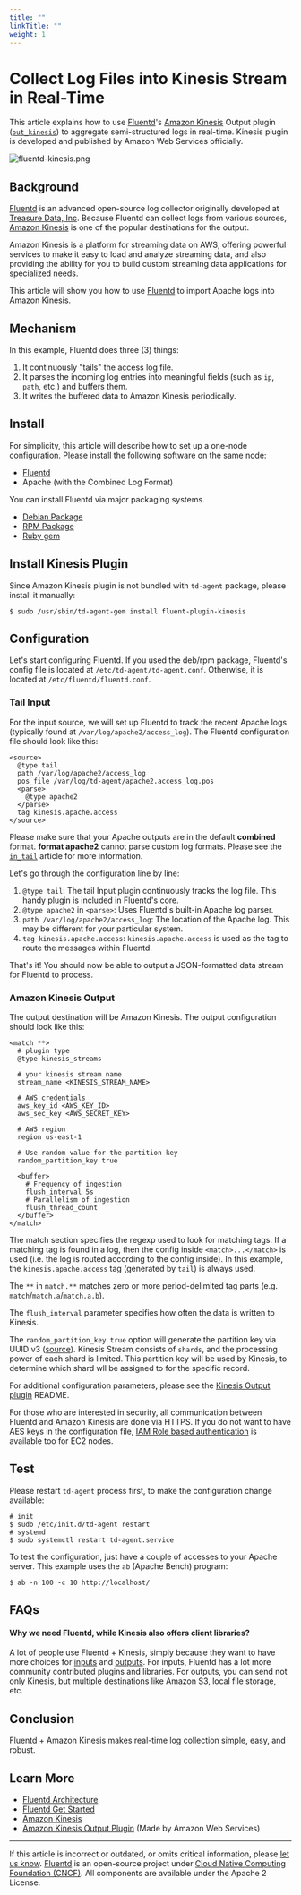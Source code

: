 ```yaml
---
title: ""
linkTitle: ""
weight: 1
---
```


# Collect Log Files into Kinesis Stream in Real-Time

This article explains how to use [Fluentd](http://fluentd.org/)'s
[Amazon Kinesis](https://aws.amazon.com/kinesis/) Output plugin
([`out_kinesis`](https://github.com/awslabs/aws-fluent-plugin-kinesis))
to aggregate semi-structured logs in real-time. Kinesis plugin is
developed and published by Amazon Web Services officially.

![fluentd-kinesis.png](/images/fluentd-kinesis.png)

## Background

[Fluentd](http://fluentd.org/) is an advanced open-source log collector
originally developed at [Treasure Data, Inc](http://www.treasuredata.com/). Because Fluentd can collect logs
from various sources, [Amazon Kinesis](https://aws.amazon.com/kinesis/)
is one of the popular destinations for the output.

Amazon Kinesis is a platform for streaming data on AWS, offering
powerful services to make it easy to load and analyze streaming data,
and also providing the ability for you to build custom streaming data
applications for specialized needs.

This article will show you how to use [Fluentd](http://fluentd.org/) to
import Apache logs into Amazon Kinesis.

## Mechanism

In this example, Fluentd does three (3) things:

1.  It continuously "tails" the access log file.
2.  It parses the incoming log entries into meaningful fields (such as
    `ip`, `path`, etc.) and buffers them.
3.  It writes the buffered data to Amazon Kinesis periodically.

## Install

For simplicity, this article will describe how to set up a one-node
configuration. Please install the following software on the same node:

- [Fluentd](http://fluentd.org/)
- Apache (with the Combined Log Format)

You can install Fluentd via major packaging systems.

- [Debian Package](/install/install-by-deb.md)
- [RPM Package](/install/install-by-rpm.md)
- [Ruby gem](/install/install-by-gem.md)

## Install Kinesis Plugin

Since Amazon Kinesis plugin is not bundled with `td-agent` package, please
install it manually:

```
$ sudo /usr/sbin/td-agent-gem install fluent-plugin-kinesis
```

## Configuration

Let's start configuring Fluentd. If you used the deb/rpm package,
Fluentd's config file is located at `/etc/td-agent/td-agent.conf`.
Otherwise, it is located at `/etc/fluentd/fluentd.conf`.

### Tail Input

For the input source, we will set up Fluentd to track the recent Apache
logs (typically found at `/var/log/apache2/access_log`). The Fluentd
configuration file should look like this:

```
<source>
  @type tail
  path /var/log/apache2/access_log
  pos_file /var/log/td-agent/apache2.access_log.pos
  <parse>
    @type apache2
  </parse>
  tag kinesis.apache.access
</source>
```

Please make sure that your Apache outputs are in the default
**combined** format. **format apache2** cannot parse custom log formats.
Please see the [`in_tail`](/plugins/input/tail.md) article for more information.

Let's go through the configuration line by line:

1.  `@type tail`: The tail Input plugin continuously tracks the log
    file. This handy plugin is included in Fluentd's core.
2.  `@type apache2` in `<parse>`: Uses Fluentd's built-in Apache log parser.
3.  `path /var/log/apache2/access_log`: The location of the Apache log.
    This may be different for your particular system.
4.  `tag kinesis.apache.access`: `kinesis.apache.access` is used as the
    tag to route the messages within Fluentd.

That's it! You should now be able to output a JSON-formatted data stream
for Fluentd to process.

### Amazon Kinesis Output

The output destination will be Amazon Kinesis. The output configuration
should look like this:

```
<match **>
  # plugin type
  @type kinesis_streams

  # your kinesis stream name
  stream_name <KINESIS_STREAM_NAME>

  # AWS credentials
  aws_key_id <AWS_KEY_ID>
  aws_sec_key <AWS_SECRET_KEY>

  # AWS region
  region us-east-1

  # Use random value for the partition key
  random_partition_key true

  <buffer>
    # Frequency of ingestion
    flush_interval 5s
    # Parallelism of ingestion
    flush_thread_count
  </buffer>
</match>
```

The match section specifies the regexp used to look for matching tags.
If a matching tag is found in a log, then the config inside
`<match>...</match>` is used (i.e. the log is routed according to the
config inside). In this example, the `kinesis.apache.access` tag
(generated by `tail`) is always used.

The `**` in `match.**` matches zero or more period-delimited tag parts
(e.g. `match`/`match.a`/`match.a.b`).

The `flush_interval` parameter specifies how often the data is written to
Kinesis.

The `random_partition_key true` option will generate the partition key via UUID
v3
([source](https://github.com/awslabs/aws-fluent-plugin-kinesis/blob/master/lib/fluent/plugin/out_kinesis.rb#L210)).
Kinesis Stream consists of `shards`, and the processing power of each shard is
limited. This partition key will be used by Kinesis, to determine which shard
wll be assigned to for the specific record.

For additional configuration parameters, please see the [Kinesis Output plugin](https://github.com/awslabs/aws-fluent-plugin-kinesis) README.

For those who are interested in security, all communication between
Fluentd and Amazon Kinesis are done via HTTPS. If you do not want to
have AES keys in the configuration file, [IAM Role based authentication](http://docs.aws.amazon.com/kinesis/latest/dev/controlling-access.html)
is available too for EC2 nodes.

## Test

Please restart `td-agent` process first, to make the configuration change
available:

```
# init
$ sudo /etc/init.d/td-agent restart
# systemd
$ sudo systemctl restart td-agent.service
```

To test the configuration, just have a couple of accesses to your Apache
server. This example uses the `ab` (Apache Bench) program:

```
$ ab -n 100 -c 10 http://localhost/
```

## FAQs

#### Why we need Fluentd, while Kinesis also offers client libraries?

A lot of people use Fluentd + Kinesis, simply because they want to have
more choices for [inputs](http://www.fluentd.org/datasources) and
[outputs](http://www.fluentd.org/dataoutputs). For inputs, Fluentd has a
lot more community contributed plugins and libraries. For outputs, you
can send not only Kinesis, but multiple destinations like Amazon S3,
local file storage, etc.

## Conclusion

Fluentd + Amazon Kinesis makes real-time log collection simple, easy,
and robust.

## Learn More

- [Fluentd Architecture](https://www.fluentd.org/architecture)
- [Fluentd Get Started](/overview/quickstart.md)
- [Amazon Kinesis](https://aws.amazon.com/kinesis/)
- [Amazon Kinesis Output Plugin](https://github.com/awslabs/aws-fluent-plugin-kinesis) (Made by Amazon Web Services)

---

If this article is incorrect or outdated, or omits critical information, please [let us know](https://github.com/fluent/fluentd-docs-gitbook/issues?state=open).
[Fluentd](http://www.fluentd.org/) is an open-source project under [Cloud Native Computing Foundation (CNCF)](https://cncf.io/). All components are available under the Apache 2 License.
